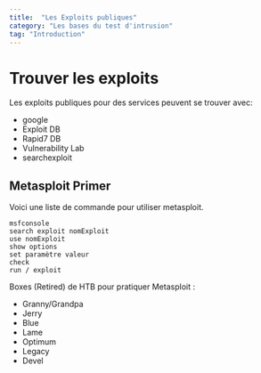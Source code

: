 ```yaml
---
title:  "Les Exploits publiques"
category: "Les bases du test d'intrusion"
tag: "Introduction"
---
```

# Trouver les exploits
Les exploits publiques pour des services peuvent se trouver avec:
- google
- Exploit DB
- Rapid7 DB
- Vulnerability Lab
- searchexploit

## Metasploit Primer

Voici une liste de commande pour utiliser metasploit.
```console
msfconsole
search exploit nomExploit
use nomExploit
show options
set paramètre valeur
check
run / exploit
```

Boxes (Retired) de HTB pour pratiquer Metasploit :
- Granny/Grandpa
- Jerry
- Blue
- Lame
- Optimum
- Legacy
- Devel

